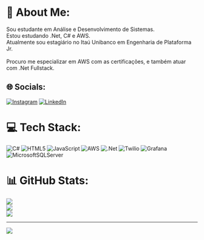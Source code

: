 # 💫 About Me:
Sou estudante em Análise e Desenvolvimento de Sistemas.<br>Estou estudando .Net, C# e AWS.<br>Atualmente sou estagiário no Itaú Unibanco em Engenharia de Plataforma Jr.<br> <br>Procuro me especializar em AWS com as certificações, e também atuar com .Net Fullstack.


## 🌐 Socials:
[![Instagram](https://img.shields.io/badge/Instagram-%23E4405F.svg?logo=Instagram&logoColor=white)](https://instagram.com/https://www.instagram.com/rodrigosant0s_/) [![LinkedIn](https://img.shields.io/badge/LinkedIn-%230077B5.svg?logo=linkedin&logoColor=white)](https://linkedin.com/in/rodrigo-psantos/) 

# 💻 Tech Stack:
![C#](https://img.shields.io/badge/c%23-%23239120.svg?style=for-the-badge&logo=csharp&logoColor=white) ![HTML5](https://img.shields.io/badge/html5-%23E34F26.svg?style=for-the-badge&logo=html5&logoColor=white) ![JavaScript](https://img.shields.io/badge/javascript-%23323330.svg?style=for-the-badge&logo=javascript&logoColor=%23F7DF1E) ![AWS](https://img.shields.io/badge/AWS-%23FF9900.svg?style=for-the-badge&logo=amazon-aws&logoColor=white) ![.Net](https://img.shields.io/badge/.NET-5C2D91?style=for-the-badge&logo=.net&logoColor=white) ![Twilio](https://img.shields.io/badge/Twilio-F22F46?style=for-the-badge&logo=Twilio&logoColor=white) ![Grafana](https://img.shields.io/badge/grafana-%23F46800.svg?style=for-the-badge&logo=grafana&logoColor=white) ![MicrosoftSQLServer](https://img.shields.io/badge/Microsoft%20SQL%20Server-CC2927?style=for-the-badge&logo=microsoft%20sql%20server&logoColor=white)
# 📊 GitHub Stats:
![](https://github-readme-stats.vercel.app/api?username=RodrigoPSantos1&theme=highcontrast&hide_border=false&include_all_commits=false&count_private=false)<br/>
![](https://github-readme-streak-stats.herokuapp.com/?user=RodrigoPSantos1&theme=highcontrast&hide_border=false)<br/>
![](https://github-readme-stats.vercel.app/api/top-langs/?username=RodrigoPSantos1&theme=highcontrast&hide_border=false&include_all_commits=false&count_private=false&layout=compact)

---
[![](https://visitcount.itsvg.in/api?id=RodrigoPSantos1&icon=0&color=0)](https://visitcount.itsvg.in)

<!-- Proudly created with GPRM ( https://gprm.itsvg.in ) -->
